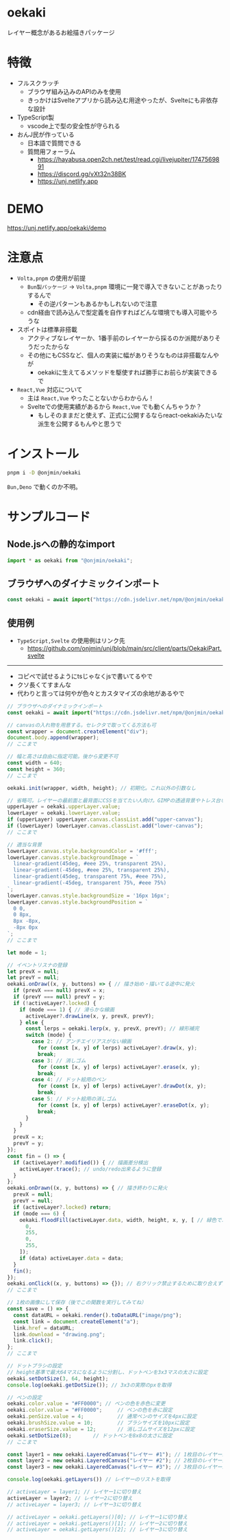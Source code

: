# oekaki
レイヤー概念があるお絵描きパッケージ

# 特徴
- フルスクラッチ
  - ブラウザ組み込みのAPIのみを使用
  - きっかけはSvelteアプリから読み込む用途やったが、Svelteにも非依存な設計
- TypeScript製
  - vscode上で型の安全性が守られる
- おんJ民が作っている
  - 日本語で質問できる
  - 質問用フォーラム
    - https://hayabusa.open2ch.net/test/read.cgi/livejupiter/1747569891
    - https://discord.gg/vXt32n38BK
    - https://unj.netlify.app

# DEMO
https://unj.netlify.app/oekaki/demo

# 注意点
- `Volta,pnpm` の使用が前提
  - `Bun製パッケージ` → `Volta,pnpm` 環境に一発で導入できないことがあったりするんで
    - その逆パターンもあるかもしれないので注意
  - cdn経由で読み込んで型定義を自作すればどんな環境でも導入可能やろうな
- スポイトは標準非搭載
  - アクティブなレイヤーか、1番手前のレイヤーから採るのか派閥がありそうだったからな
  - その他にもCSSなど、個人の実装に幅がありそうなものは非搭載なんやが
    - oekakiに生えてるメソッドを駆使すれば勝手にお前らが実装できるで
- `React,Vue` 対応について
  - 主は `React,Vue` やったことないからわからん！
  - Svelteでの使用実績があるから `React,Vue` でも動くんちゃうか？
    - もしそのままだと使えず、正式に公開するならreact-oekakiみたいな派生を公開するもんやと思うで

# インストール
```sh
pnpm i -D @onjmin/oekaki
```

`Bun,Deno` で動くのか不明。

# サンプルコード
## Node.jsへの静的なimport
```ts
import * as oekaki from "@onjmin/oekaki";
```

## ブラウザへのダイナミックインポート
```js
const oekaki = await import("https://cdn.jsdelivr.net/npm/@onjmin/oekaki/dist/index.mjs");
```

## 使用例
- `TypeScript,Svelte` の使用例はリンク先
  - https://github.com/onjmin/unj/blob/main/src/client/parts/OekakiPart.svelte

---

- コピペで試せるようにtsじゃなくjsで書いてるやで
- クソ長くてすまんな
- 代わりと言っては何やが色々とカスタマイズの余地があるやで

```js
// ブラウザへのダイナミックインポート
const oekaki = await import("https://cdn.jsdelivr.net/npm/@onjmin/oekaki/dist/index.mjs");

// canvasの入れ物を用意する。セレクタで取ってくる方法も可
const wrapper = document.createElement("div");
document.body.append(wrapper);
// ここまで

// 幅と高さは自由に指定可能。後から変更不可
const width = 640;
const height = 360;
// ここまで

oekaki.init(wrapper, width, height); // 初期化。これ以外の引数なし

// 省略可。レイヤーの最前面と最背面にCSSを当てたい人向け。GIMPの透過背景やトレス台など
upperLayer = oekaki.upperLayer.value;
lowerLayer = oekaki.lowerLayer.value;
if (upperLayer) upperLayer.canvas.classList.add("upper-canvas");
if (lowerLayer) lowerLayer.canvas.classList.add("lower-canvas");
// ここまで

// 適当な背景
lowerLayer.canvas.style.backgroundColor = '#fff';
lowerLayer.canvas.style.backgroundImage = `
  linear-gradient(45deg, #eee 25%, transparent 25%),
  linear-gradient(-45deg, #eee 25%, transparent 25%),
  linear-gradient(45deg, transparent 75%, #eee 75%),
  linear-gradient(-45deg, transparent 75%, #eee 75%)
`;
lowerLayer.canvas.style.backgroundSize = '16px 16px';
lowerLayer.canvas.style.backgroundPosition = `
  0 0,
  0 8px,
  8px -8px,
  -8px 0px
`;
// ここまで

let mode = 1;

// イベントリスナの登録
let prevX = null;
let prevY = null;
oekaki.onDraw((x, y, buttons) => { // 描き始め・描いてる途中に発火
  if (prevX === null) prevX = x;
  if (prevY === null) prevY = y;
  if (!activeLayer?.locked) {
    if (mode === 1) { // 滑らかな線画
      activeLayer?.drawLine(x, y, prevX, prevY);
    } else {
      const lerps = oekaki.lerp(x, y, prevX, prevY); // 線形補完
      switch (mode) {
        case 2: // アンチエイリアスがない線画
          for (const [x, y] of lerps) activeLayer?.draw(x, y);
          break;
        case 3: // 消しゴム
          for (const [x, y] of lerps) activeLayer?.erase(x, y);
          break;
        case 4: // ドット絵用のペン
          for (const [x, y] of lerps) activeLayer?.drawDot(x, y);
          break;
        case 5: // ドット絵用の消しゴム
          for (const [x, y] of lerps) activeLayer?.eraseDot(x, y);
          break;
      }
    }
  }
  prevX = x;
  prevY = y;
});
const fin = () => {
  if (activeLayer?.modified()) { // 描画差分検出
    activeLayer.trace(); // undo/redo出来るように登録
  }
};
oekaki.onDrawn((x, y, buttons) => { // 描き終わりに発火
  prevX = null;
  prevY = null;
  if (activeLayer?.locked) return;
  if (mode === 6) {
    oekaki.floodFill(activeLayer.data, width, height, x, y, [ // 緑色でバケツ塗り
      0,
      255,
      0,
      255,
    ]);
    if (data) activeLayer.data = data;
  }
  fin();
});
oekaki.onClick((x, y, buttons) => {}); // 右クリック禁止するために取り合えず要る。またはPC限定ショートカットを登録する用
// ここまで

// 1枚の画像にして保存（後でこの関数を実行してみてね）
const save = () => {
  const dataURL = oekaki.render().toDataURL("image/png");
  const link = document.createElement("a");
  link.href = dataURL;
  link.download = "drawing.png";
  link.click();
};
// ここまで

// ドットブラシの設定
// height基準で最大64マスになるように分割し、ドットペンを3x3マスの太さに設定
oekaki.setDotSize(3, 64, height);
console.log(oekaki.getDotSize()); // 3x3の実際のpxを取得

// ペンの設定
oekaki.color.value = "#FF0000"; // ペンの色を赤色に変更
oekaki.color.value = "#FF0000";     // ペンの色を赤に設定
oekaki.penSize.value = 4;           // 通常ペンのサイズを4pxに設定
oekaki.brushSize.value = 10;        // ブラシサイズを10pxに設定
oekaki.eraserSize.value = 12;       // 消しゴムサイズを12pxに設定
oekaki.setDotSize(8);       // ドットペンを8x8の太さに設定
// ここまで

const layer1 = new oekaki.LayeredCanvas("レイヤー #1"); // 1枚目のレイヤー新規作成
const layer2 = new oekaki.LayeredCanvas("レイヤー #2"); // 2枚目のレイヤー新規作成
const layer3 = new oekaki.LayeredCanvas("レイヤー #3"); // 3枚目のレイヤー新規作成

console.log(oekaki.getLayers()) // レイヤーのリストを取得

// activeLayer = layer1; // レイヤー1に切り替え
activeLayer = layer2; // レイヤー2に切り替え
// activeLayer = layer3; // レイヤー3に切り替え

// activeLayer = oekaki.getLayers()[0]; // レイヤー1に切り替え
// activeLayer = oekaki.getLayers()[1]; // レイヤー2に切り替え
// activeLayer = oekaki.getLayers()[2]; // レイヤー3に切り替え
```